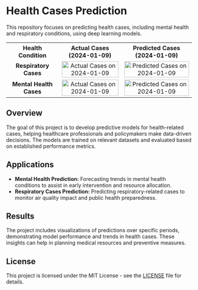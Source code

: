 # Health Cases Prediction

This repository focuses on predicting health cases, including mental health and respiratory conditions, using deep learning models. 

<table>
  <tr>
    <th style="text-align: center; font-weight: bold;">Health Condition</th>
    <th style="text-align: center; font-weight: bold;">Actual Cases (2024-01-09)</th>
    <th style="text-align: center; font-weight: bold;">Predicted Cases (2024-01-09)</th>
  </tr>
  <tr>
    <td style="text-align: center; font-weight: bold;">Respiratory Cases</td>
    <td style="text-align: center;">
      <img src="https://github.com/user-attachments/assets/d33eb868-6a8f-4c9b-bfee-a0c9f23fa2c0" alt="Actual Cases on 2024-01-09" style="width: 100%;" />
    </td>
    <td style="text-align: center;">
      <img src="https://github.com/user-attachments/assets/2b2a475c-efc6-483f-9c95-c95b20f6b819" alt="Predicted Cases on 2024-01-09" style="width: 100%;" />
    </td>
  </tr>
  <tr>
    <td style="text-align: center; font-weight: bold;">Mental Health Cases</td>
    <td style="text-align: center;">
      <img src="https://github.com/user-attachments/assets/018ddcaf-d4d8-4d52-b2b9-065f3e53ea80" alt="Actual Cases on 2024-01-09" style="width: 100%;" />
    </td>
    <td style="text-align: center;">
      <img src="https://github.com/user-attachments/assets/44bd4263-fe39-49c5-ac38-55d7ac28ecd1" alt="Predicted Cases on 2024-01-09" style="width: 100%;" />
    </td>
  </tr>
</table>


## Overview

The goal of this project is to develop predictive models for health-related cases, helping healthcare professionals and policymakers make data-driven decisions. The models are trained on relevant datasets and evaluated based on established performance metrics.

## Applications

- **Mental Health Prediction:** Forecasting trends in mental health conditions to assist in early intervention and resource allocation.
- **Respiratory Cases Prediction:** Predicting respiratory-related cases to monitor air quality impact and public health preparedness.

## Results

The project includes visualizations of predictions over specific periods, demonstrating model performance and trends in health cases. These insights can help in planning medical resources and preventive measures.

## License

This project is licensed under the MIT License - see the [LICENSE](LICENSE) file for details.

